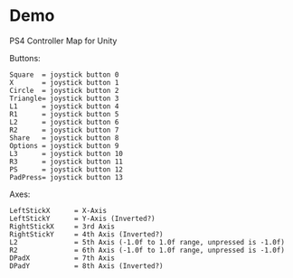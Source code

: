 # Demo

PS4 Controller Map for Unity

Buttons:

    Square  = joystick button 0
    X       = joystick button 1
    Circle  = joystick button 2
    Triangle= joystick button 3
    L1      = joystick button 4
    R1      = joystick button 5
    L2      = joystick button 6
    R2      = joystick button 7
    Share   = joystick button 8
    Options = joystick button 9
    L3      = joystick button 10
    R3      = joystick button 11
    PS      = joystick button 12
    PadPress= joystick button 13

Axes:

    LeftStickX      = X-Axis
    LeftStickY      = Y-Axis (Inverted?)
    RightStickX     = 3rd Axis
    RightStickY     = 4th Axis (Inverted?)
    L2              = 5th Axis (-1.0f to 1.0f range, unpressed is -1.0f)
    R2              = 6th Axis (-1.0f to 1.0f range, unpressed is -1.0f)
    DPadX           = 7th Axis
    DPadY           = 8th Axis (Inverted?)
